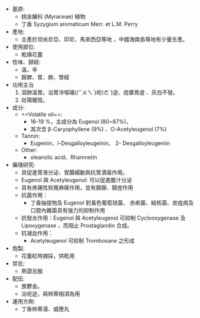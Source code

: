 - 基原:
	-  桃金孃科 (Myraceae) 植物
	-  丁香 Syzygium aromaticum Merr. et L.M. Perry 
- 產地:
	-  主產於坦尚尼亞、印尼、馬來西亞等地 ，中國海南島等地有少量生產。 
-  使用部位:
	-  乾燥花蕾 
-  性味、歸經:
	-  溫，辛
	-  歸脾、胃、肺、腎經
- 功用主治 
	 1. 瀉肺溫胃。治胃冷嘔噦(ㄏㄨㄟˋ)呃(ㄜˋ)逆、痘瘡胃虛 、灰白不發。
	 2. 壯陽暖陰。 
- 成分:
	- ==Volatile oil==:
		-  16-19 %，主成分為 Eugenol (80~87%)， 
		- 其次含 β-Caryophyllene (9%) 、O-Acetyleugenol (7%) 
	-  Tannin:
		-  Eugeniin、l-Desgalloyleugeinin、 2- Desgalloyleugeniin 
	- Other:
		-  oleanolic acid、Rhamnetin
- 藥理研究: 
	- 具促進胃液分泌、胃腸蠕動與抗胃漬瘍作用。
	- Eugenol 與 Acetyleugenol: 可以促進膽汁分泌 
	- 具有疼痛性知覺麻痺作用，並有鎮靜、鎮痙作用 
	-  抗菌作用：
		- 丁香抽提物及 Eugenol 對黃色葡萄球菌、 赤痢菌、結核菌、炭疽病及口腔內雜菌具有強力的抑制作用 
	- 抗發炎作用：Eugenol 與 Acetyleugenol 可抑制 Cyclooxygenase 及 Lipoxygenase ，而阻止 Prostaglandin 合成。 
	- 抗凝血作用：
		- Acetyleugenol 可抑制 Tromboxane 之形成
- 炮製:
	- 花蕾紅時摘採，烘乾用 
- 禁忌;
	- 熱證忌服 
-  配伍:
	- 畏鬱金。
	- 治呃逆，與柿蒂相須為用 
-  運用方劑:
	- 丁香柿蒂湯、威應丸